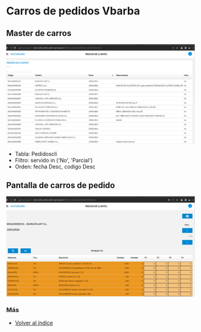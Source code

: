 # Carros de pedidos Vbarba

## Master de carros

![Alt text](./images/mastercarros.png)

- Tabla: Pedidoscli
- Filtro: servido in ('No', 'Parcial')
- Orden: fecha Desc, codigo Desc

## Pantalla de carros de pedido

![Alt text](./images/carrospedido.png)

### Más

  * [Volver al índice](../index.md)